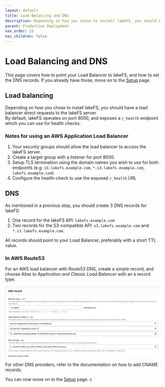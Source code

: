 ```yaml
---
layout: default
title: Load Balancing and DNS
description: Depending on how you chose to install lakeFS, you should have a load balancer direct requests to the lakeFS server.
parent: Production Deployment
nav_order: 25
has_children: false
---
```

#  Load Balancing and DNS

This page covers how to point your Load Balancer to lakeFS, and how to set the DNS records.
If you already have those, move on to the [Setup](setup.md) page.

## Load balancing
Depending on how you chose to install lakeFS, you should have a load balancer direct requests to the lakeFS server.  
By default, lakeFS operates on port 8000, and exposes a `/_health` endpoint which you can use for health checks.

### Notes for using an AWS Application Load Balancer

1. Your security groups should allow the load balancer to access the lakeFS server.
1. Create a target group with a listener for port 8000.
1. Setup TLS termination using the domain names you wish to use for both endpoints (e.g. `s3.lakefs.example.com`, `*.s3.lakefs.example.com`, `lakefs.example.com`).
1. Configure the health-check to use the exposed `/_health` URL

## DNS

As mentioned in a previous step, you should create 3 DNS records for lakeFS:
1. One record for the lakeFS API: `lakefs.example.com`
1. Two records for the S3-compatible API: `s3.lakefs.example.com` and `*.s3.lakefs.example.com`.

All records should point to your Load Balancer, preferably with a short TTL value.

### In AWS Route53
For an AWS load balancer with Route53 DNS, create a simple record, and choose *Alias to Application and Classic Load Balancer* with an `A` record type.

![Configuring a simple record in Route53](../assets/img/route53.png)

For other DNS providers, refer to the documentation on how to add CNAME records.

You can now move on to the [Setup](setup.md) page.
c